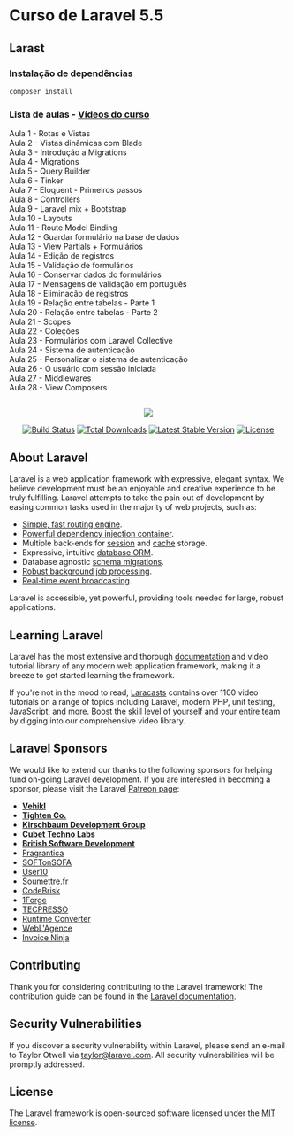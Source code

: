 # Curso de Laravel 5.5
## Larast

### Instalação de dependências

```bash
composer install
```

### Lista de aulas - [Vídeos do curso](https://www.youtube.com/watch?v=aOjXDiqNlPs&list=PLsY_JS2Bx44k2pY9vihW_ok9fA6Z6L7CF)  

Aula 1 - Rotas e Vistas  
Aula 2 - Vistas dinâmicas com Blade  
Aula 3 - Introdução a Migrations  
Aula 4 - Migrations  
Aula 5 - Query Builder  
Aula 6 - Tinker  
Aula 7 - Eloquent - Primeiros passos  
Aula 8 - Controllers  
Aula 9 - Laravel mix + Bootstrap  
Aula 10 - Layouts  
Aula 11 - Route Model Binding  
Aula 12 - Guardar formulário na base de dados  
Aula 13 - View Partials + Formulários  
Aula 14 - Edição de registros  
Aula 15 - Validação de formulários  
Aula 16 - Conservar dados do formulários  
Aula 17 - Mensagens de validação em português  
Aula 18 - Eliminação de registros  
Aula 19 - Relação entre tabelas - Parte 1  
Aula 20 - Relação entre tabelas - Parte 2  
Aula 21 - Scopes  
Aula 22 - Coleções  
Aula 23 - Formulários com Laravel Collective  
Aula 24 - Sistema de autenticação  
Aula 25 - Personalizar o sistema de autenticação  
Aula 26 - O usuário com sessão iniciada  
Aula 27 - Middlewares  
Aula 28 - View Composers  

##

<p align="center"><img src="https://laravel.com/assets/img/components/logo-laravel.svg"></p>

<p align="center">
<a href="https://travis-ci.org/laravel/framework"><img src="https://travis-ci.org/laravel/framework.svg" alt="Build Status"></a>
<a href="https://packagist.org/packages/laravel/framework"><img src="https://poser.pugx.org/laravel/framework/d/total.svg" alt="Total Downloads"></a>
<a href="https://packagist.org/packages/laravel/framework"><img src="https://poser.pugx.org/laravel/framework/v/stable.svg" alt="Latest Stable Version"></a>
<a href="https://packagist.org/packages/laravel/framework"><img src="https://poser.pugx.org/laravel/framework/license.svg" alt="License"></a>
</p>

## About Laravel

Laravel is a web application framework with expressive, elegant syntax. We believe development must be an enjoyable and creative experience to be truly fulfilling. Laravel attempts to take the pain out of development by easing common tasks used in the majority of web projects, such as:

- [Simple, fast routing engine](https://laravel.com/docs/routing).
- [Powerful dependency injection container](https://laravel.com/docs/container).
- Multiple back-ends for [session](https://laravel.com/docs/session) and [cache](https://laravel.com/docs/cache) storage.
- Expressive, intuitive [database ORM](https://laravel.com/docs/eloquent).
- Database agnostic [schema migrations](https://laravel.com/docs/migrations).
- [Robust background job processing](https://laravel.com/docs/queues).
- [Real-time event broadcasting](https://laravel.com/docs/broadcasting).

Laravel is accessible, yet powerful, providing tools needed for large, robust applications.

## Learning Laravel

Laravel has the most extensive and thorough [documentation](https://laravel.com/docs) and video tutorial library of any modern web application framework, making it a breeze to get started learning the framework.

If you're not in the mood to read, [Laracasts](https://laracasts.com) contains over 1100 video tutorials on a range of topics including Laravel, modern PHP, unit testing, JavaScript, and more. Boost the skill level of yourself and your entire team by digging into our comprehensive video library.

## Laravel Sponsors

We would like to extend our thanks to the following sponsors for helping fund on-going Laravel development. If you are interested in becoming a sponsor, please visit the Laravel [Patreon page](https://patreon.com/taylorotwell):

- **[Vehikl](https://vehikl.com/)**
- **[Tighten Co.](https://tighten.co)**
- **[Kirschbaum Development Group](https://kirschbaumdevelopment.com)**
- **[Cubet Techno Labs](https://cubettech.com)**
- **[British Software Development](https://www.britishsoftware.co)**
- [Fragrantica](https://www.fragrantica.com)
- [SOFTonSOFA](https://softonsofa.com/)
- [User10](https://user10.com)
- [Soumettre.fr](https://soumettre.fr/)
- [CodeBrisk](https://codebrisk.com)
- [1Forge](https://1forge.com)
- [TECPRESSO](https://tecpresso.co.jp/)
- [Runtime Converter](http://runtimeconverter.com/)
- [WebL'Agence](https://weblagence.com/)
- [Invoice Ninja](https://www.invoiceninja.com)

## Contributing

Thank you for considering contributing to the Laravel framework! The contribution guide can be found in the [Laravel documentation](https://laravel.com/docs/contributions).

## Security Vulnerabilities

If you discover a security vulnerability within Laravel, please send an e-mail to Taylor Otwell via [taylor@laravel.com](mailto:taylor@laravel.com). All security vulnerabilities will be promptly addressed.

## License

The Laravel framework is open-sourced software licensed under the [MIT license](https://opensource.org/licenses/MIT).
